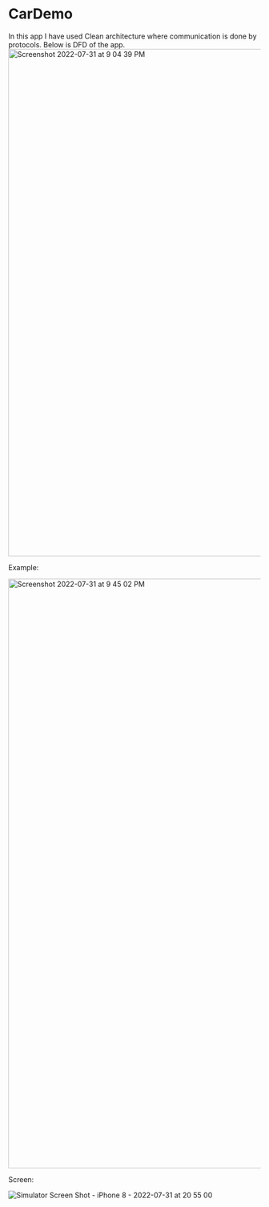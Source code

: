 # CarDemo
In this app I have used Clean architecture where communication is done by protocols. Below is DFD of the app.
<img width="1012" alt="Screenshot 2022-07-31 at 9 04 39 PM" src="https://user-images.githubusercontent.com/39966383/182033895-99c21e15-4ae2-4499-a7b8-ff0b0673cb96.png">

Example:

<img width="1176" alt="Screenshot 2022-07-31 at 9 45 02 PM" src="https://user-images.githubusercontent.com/39966383/182035570-968f87fa-bad1-4e3f-97ea-345ef3d62228.png">

Screen:

![Simulator Screen Shot - iPhone 8 - 2022-07-31 at 20 55 00](https://user-images.githubusercontent.com/39966383/182033929-7a03332f-3968-4cbf-a851-9d4682550485.png)


